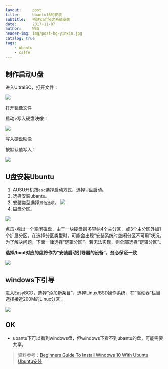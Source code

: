 ```yaml
---
layout:     post
title:      Ubantu16的安装
subtitle:   搭建caffe之系统安装
date:       2017-11-07
author:     WSS
header-img: img/post-bg-yinxin.jpg
catalog: true
tags:
    - ubantu
    - caffe
---
```



## 制作启动U盘 ##

进入UltraISO，打开文件：

![](http://oyug2kd6x.bkt.clouddn.com/ultrISO.png)

打开镜像文件

启动>写入硬盘映像：

![](http://oyug2kd6x.bkt.clouddn.com/ultrISO2.png)

写入硬盘映像

按默认值写入：

![](http://oyug2kd6x.bkt.clouddn.com/ultrISO3.png)



## U盘安装Ubuntu ##

1. AUSU开机按`esc`选择启动方式，选择U盘启动。
2. 选择安装ubantu。
3. 安装类型选择`其他选项`。
 ![](http://oyug2kd6x.bkt.clouddn.com/anzhuangleixing.jpg)
5. 磁盘分区。

![](http://oyug2kd6x.bkt.clouddn.com/fenqu.png)

点击`-`腾出一个空闲磁盘，由于一块硬盘最多容纳4个主分区，或3个主分区外加1个扩展分区，在选择分区类型时，可能会出现“安装系统时空闲分区不可用”状况，为了解决问题，下面一律选择“逻辑分区”。若无法实现，则全部选择“逻辑分区”。



**选择/boot对应的盘符作为“安装启动引导器的设备”，务必保证一致**

![](http://oyug2kd6x.bkt.clouddn.com/yizhi.jpg)

## windows下引导 ##

进入EasyBCD，选择“添加新条目”，选择Linux/BSD操作系统，在“驱动器”栏目选择接近200M的Linux分区：

![](http://oyug2kd6x.bkt.clouddn.com/yindao.png)

## OK ##

- ubantu下可以看到windows盘，但windows下看不到ubantu的盘，可能需要共享。


>资料参考：[Beginners Guide To Install Windows 10 With Ubuntu ](http://itsfoss.com/install-ubuntu-1404-dual-boot-mode-windows-8-81-uefi/)
>          [   Ubuntu安装](http://www.jianshu.com/p/0ccf1778d8ae)
